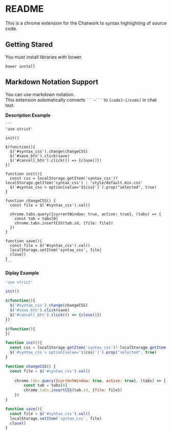 # README
This is a chrome extension for the Chatwork to syntax highlighting of source code.

## Getting Stared
You must install libraries with bower.  
```
bower install
```

## Markdown Notation Support
You can use markdown notation.  
This extension automatically converts ```` ```~``` ```` to `[code]~[/code]` in chat text.

**Description Example**  

    ```
    'use strict'
    
    init()
     
    $(function(){
      $('#syntax_css').change(changeCSS)
      $('#save_btn').click(save)
      $('#cancell_btn').click(() => {close()})
    })

    function init(){
      const css = localStorage.getItem('syntax_css')? localStorage.getItem('syntax_css') : 'style/default.min.css'
      $(`#syntax_css > option[value='${css}']`).prop("selected", true)
    }

    function changeCSS() {
      const file = $('#syntax_css').val()
      
      chrome.tabs.query({currentWindow: true, active: true}, (tabs) => {
        const tab = tabs[0]
        chrome.tabs.insertCSS(tab.id, {file: file})
      })  
    }

    function save(){
      const file = $('#syntax_css').val()
      localStorage.setItem('syntax_css', file)
      close()  
    }
    ```

**Diplay Example**
```javascript
'use strict'

init()

$(function(){
  $('#syntax_css').change(changeCSS)
  $('#save_btn').click(save)
  $('#cancell_btn').click(() => {close()})
})

$(function(){
})

function init(){
  const css = localStorage.getItem('syntax_css')? localStorage.getItem('syntax_css') : 'style/default.min.css'
  $(`#syntax_css > option[value='${css}']`).prop("selected", true)
}

function changeCSS() {
  const file = $('#syntax_css').val()
  
 	chrome.tabs.query({currentWindow: true, active: true}, (tabs) => {
		const tab = tabs[0]
		chrome.tabs.insertCSS(tab.id, {file: file})
	})  
}

function save(){
  const file = $('#syntax_css').val()
  localStorage.setItem('syntax_css', file)
  close()  
}
```
